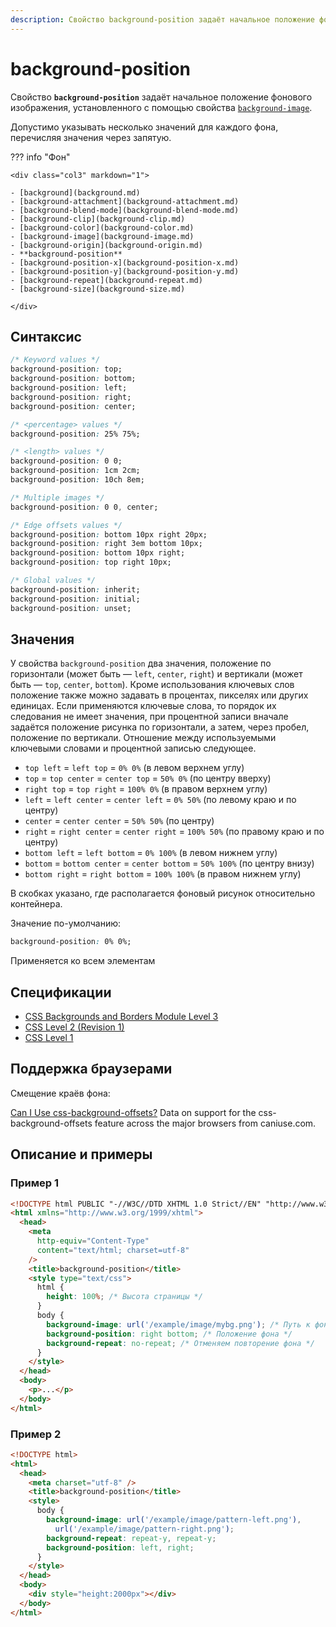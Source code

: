 ```yaml
---
description: Свойство background-position задаёт начальное положение фонового изображения, установленного с помощью свойства background-image
---
```


# background-position

Свойство **`background-position`** задаёт начальное положение фонового изображения, установленного с помощью свойства [`background-image`](background-image.md).

Допустимо указывать несколько значений для каждого фона, перечисляя значения через запятую.

??? info "Фон"

    <div class="col3" markdown="1">

    - [background](background.md)
    - [background-attachment](background-attachment.md)
    - [background-blend-mode](background-blend-mode.md)
    - [background-clip](background-clip.md)
    - [background-color](background-color.md)
    - [background-image](background-image.md)
    - [background-origin](background-origin.md)
    - **background-position**
    - [background-position-x](background-position-x.md)
    - [background-position-y](background-position-y.md)
    - [background-repeat](background-repeat.md)
    - [background-size](background-size.md)

    </div>

## Синтаксис

```css
/* Keyword values */
background-position: top;
background-position: bottom;
background-position: left;
background-position: right;
background-position: center;

/* <percentage> values */
background-position: 25% 75%;

/* <length> values */
background-position: 0 0;
background-position: 1cm 2cm;
background-position: 10ch 8em;

/* Multiple images */
background-position: 0 0, center;

/* Edge offsets values */
background-position: bottom 10px right 20px;
background-position: right 3em bottom 10px;
background-position: bottom 10px right;
background-position: top right 10px;

/* Global values */
background-position: inherit;
background-position: initial;
background-position: unset;
```

## Значения

У свойства `background-position` два значения, положение по горизонтали (может быть — `left`, `center`, `right`) и вертикали (может быть — `top`, `center`, `bottom`). Кроме использования ключевых слов положение также можно задавать в процентах, пикселях или других единицах. Если применяются ключевые слова, то порядок их следования не имеет значения, при процентной записи вначале задаётся положение рисунка по горизонтали, а затем, через пробел, положение по вертикали. Отношение между используемыми ключевыми словами и процентной записью следующее.

- `top left` = `left top` = `0% 0%` (в левом верхнем углу)
- `top` = `top center` = `center top` = `50% 0%` (по центру вверху)
- `right top` = `top right` = `100% 0%` (в правом верхнем углу)
- `left` = `left center` = `center left` = `0% 50%` (по левому краю и по центру)
- `center` = `center center` = `50% 50%` (по центру)
- `right` = `right center` = `center right` = `100% 50%` (по правому краю и по центру)
- `bottom left` = `left bottom` = `0% 100%` (в левом нижнем углу)
- `bottom` = `bottom center` = `center bottom` = `50% 100%` (по центру внизу)
- `bottom right` = `right bottom` = `100% 100%` (в правом нижнем углу)

В скобках указано, где располагается фоновый рисунок относительно контейнера.

Значение по-умолчанию:

```css
background-position: 0% 0%;
```

Применяется ко всем элементам

## Спецификации

- [CSS Backgrounds and Borders Module Level 3](http://dev.w3.org/csswg/css3-background/#background-position)
- [CSS Level 2 (Revision 1)](http://www.w3.org/TR/CSS2/colors.html#propdef-background-position)
- [CSS Level 1](http://www.w3.org/TR/CSS1/#background-position)

## Поддержка браузерами

Смещение краёв фона:

<p class="ciu_embed" data-feature="css-background-offsets" data-periods="future_1,current,past_1,past_2">
  <a href="http://caniuse.com/#feat=css-background-offsets">Can I Use css-background-offsets?</a> Data on support for the css-background-offsets feature across the major browsers from caniuse.com.
</p>

## Описание и примеры

### Пример 1

```html
<!DOCTYPE html PUBLIC "-//W3C//DTD XHTML 1.0 Strict//EN" "http://www.w3.org/TR/xhtml1/DTD/xhtml1-strict.dtd">
<html xmlns="http://www.w3.org/1999/xhtml">
  <head>
    <meta
      http-equiv="Content-Type"
      content="text/html; charset=utf-8"
    />
    <title>background-position</title>
    <style type="text/css">
      html {
        height: 100%; /* Высота страницы */
      }
      body {
        background-image: url('/example/image/mybg.png'); /* Путь к фоновому рисунку */
        background-position: right bottom; /* Положение фона */
        background-repeat: no-repeat; /* Отменяем повторение фона */
      }
    </style>
  </head>
  <body>
    <p>...</p>
  </body>
</html>
```

### Пример 2

```html
<!DOCTYPE html>
<html>
  <head>
    <meta charset="utf-8" />
    <title>background-position</title>
    <style>
      body {
        background-image: url('/example/image/pattern-left.png'),
          url('/example/image/pattern-right.png');
        background-repeat: repeat-y, repeat-y;
        background-position: left, right;
      }
    </style>
  </head>
  <body>
    <div style="height:2000px"></div>
  </body>
</html>
```
